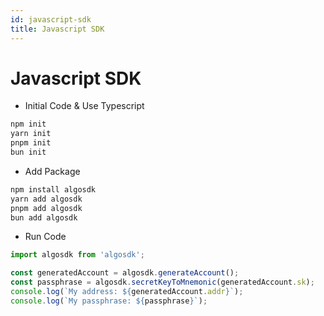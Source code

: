 ```yaml
---
id: javascript-sdk
title: Javascript SDK
---
```

# Javascript SDK

-   Initial Code & Use Typescript

``` bash
npm init
yarn init
pnpm init
bun init
```

-   Add Package

``` javascript
npm install algosdk
yarn add algosdk
pnpm add algosdk
bun add algosdk
```

-   Run Code

``` javascript
import algosdk from 'algosdk';

const generatedAccount = algosdk.generateAccount();
const passphrase = algosdk.secretKeyToMnemonic(generatedAccount.sk);
console.log(`My address: ${generatedAccount.addr}`);
console.log(`My passphrase: ${passphrase}`);
```
